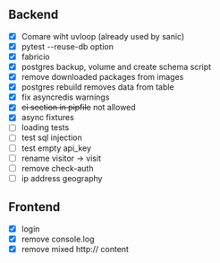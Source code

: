 ## Backend
- [x] Comare wiht uvloop (already used by sanic)
- [x] pytest --reuse-db option
- [x] fabricio
- [x] postgres backup, volume and create schema script
- [x] remove downloaded packages from images
- [x] postgres rebuild removes data from table
- [x] fix asyncredis warnings
- [x] ~~ci section in pipfile~~ not allowed
- [x] async fixtures
- [ ] loading tests
- [ ] test sql injection
- [ ] test empty api_key
- [ ] rename visitor -> visit
- [ ] remove check-auth
- [ ] ip address geography

## Frontend
- [x] login
- [x] remove console.log
- [x] remove mixed http:// content
